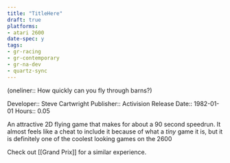```yaml
---
title: "TitleHere"
draft: true
platforms:
- atari 2600
date-spec: y
tags:
- gr-racing
- gr-contemporary
- gr-na-dev
- quartz-sync
---
```


(oneliner:: How quickly can you fly through barns?)

Developer:: Steve Cartwright
Publisher:: Activision
Release Date:: 1982-01-01
Hours:: 0.05

An attractive 2D flying game that makes for about a 90 second speedrun. It almost feels like a cheat to include it because of what a *tiny*  game it is, but it is definitely one of the coolest looking games on the 2600

Check out [[Grand Prix]] for a similar experience.